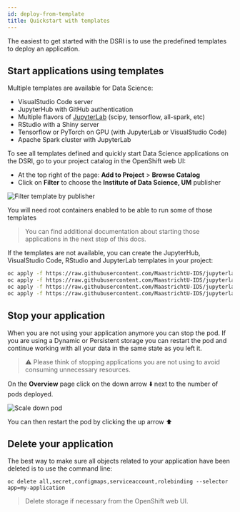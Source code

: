 ```yaml
---
id: deploy-from-template
title: Quickstart with templates
---
```


The easiest to get started with the DSRI is to use the predefined templates to deploy an application.

## Start applications using templates

Multiple templates are available for Data Science:

* VisualStudio Code server
* JupyterHub with GitHub authentication
* Multiple flavors of [JupyterLab](https://github.com/jupyter/docker-stacks) (scipy, tensorflow, all-spark, etc)
* RStudio with a Shiny server
* Tensorflow or PyTorch on GPU (with JupyterLab or VisualStudio Code)
* Apache Spark cluster with JupyterLab

To see all templates defined and quickly start Data Science applications on the DSRI, go to your project catalog in the OpenShift web UI:
* At the top right of the page: **Add to Project** > **Browse Catalog**
* Click on **Filter** to choose the **Institute of Data Science, UM** publisher

<img src="/dsri-documentation/img/screenshot-dsri-filter-publishers.png" alt="Filter template by publisher" style="max-width: 100%; max-height: 100%;" />

You will need root containers enabled to be able to run some of those templates

> You can find additional documentation about starting those applications in the next step of this docs.

If the templates are not available, you can create the JupyterHub, VisualStudio Code, RStudio and JupyterLab templates in your project:

```bash
oc apply -f https://raw.githubusercontent.com/MaastrichtU-IDS/jupyterlab-on-openshift/master/template-jupyterhub-github-auth.yml
oc apply -f https://raw.githubusercontent.com/MaastrichtU-IDS/jupyterlab-on-openshift/master/template-vscode-dynamic.yml
oc apply -f https://raw.githubusercontent.com/MaastrichtU-IDS/jupyterlab-on-openshift/master/template-rstudio-shiny-dynamic.yml
oc apply -f https://raw.githubusercontent.com/MaastrichtU-IDS/jupyterlab-on-openshift/master/template-jupyterlab-dynamic.yml
```

## Stop your application

When you are not using your application anymore you can stop the pod. If you are using a Dynamic or Persistent storage you can restart the pod and continue working with all your data in the same state as you left it.

> ⚠️ Please think of stopping applications you are not using to avoid consuming unnecessary resources.

On the **Overview** page click on the down arrow ⬇️ next to the number of pods deployed.

<img src="/dsri-documentation/img/screenshot_scaledown_pod.png" alt="Scale down pod" style="max-width: 100%; max-height: 100%;" />

You can then restart the pod by clicking the up arrow ⬆️

## Delete your application

The best way to make sure all objects related to your application have been deleted is to use the command line:

```shell
oc delete all,secret,configmaps,serviceaccount,rolebinding --selector app=my-application
```

> Delete storage if necessary from the OpenShift web UI.

